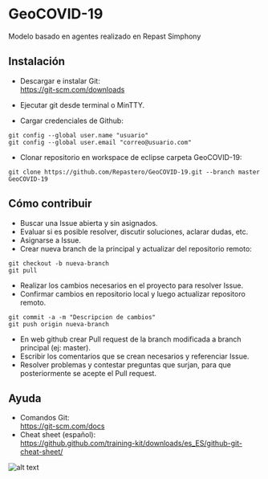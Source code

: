# GeoCOVID-19
Modelo basado en agentes realizado en Repast Simphony

## Instalación
- Descargar e instalar Git:  
https://git-scm.com/downloads

- Ejecutar git desde terminal o MinTTY.
- Cargar credenciales de Github:
```
git config --global user.name "usuario"
git config --global user.email "correo@usuario.com"
```

- Clonar repositorio en workspace de eclipse carpeta GeoCOVID-19:
```
git clone https://github.com/Repastero/GeoCOVID-19.git --branch master GeoCOVID-19
```

## Cómo contribuir
- Buscar una Issue abierta y sin asignados.
- Evaluar si es posible resolver, discutir soluciones, aclarar dudas, etc.
- Asignarse a Issue.
- Crear nueva branch de la principal y actualizar del repositorio remoto:
```
git checkout -b nueva-branch
git pull
```
- Realizar los cambios necesarios en el proyecto para resolver Issue.
- Confirmar cambios en repositorio local y luego actualizar repositoro remoto.
```
git commit -a -m "Descripcion de cambios"
git push origin nueva-branch
```
- En web github crear Pull request de la branch modificada a branch principal (ej: master).
- Escribir los comentarios que se crean necesarios y referenciar Issue.
- Resolver problemas y contestar preguntas que surjan, para que posteriormente se acepte el Pull request.

## Ayuda
- Comandos Git:  
https://git-scm.com/docs
- Cheat sheet (español):  
https://github.github.com/training-kit/downloads/es_ES/github-git-cheat-sheet/

![alt text](https://i.imgur.com/dqiHfIe.jpg)
